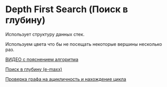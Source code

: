 Depth First Search (Поиск в глубину)
=
Использует структуру данных стек.

Используем цвета что бы не посещать некоторые вершины несколько раз.

[ВИДЕО с пояснением алгоритма](https://www.youtube.com/watch?v=k9cNb5ePN_Y&list=LL&index=19)

[Поиск в глубину (e-maxx)](http://e-maxx.ru/algo/dfs)

[Проверка графа на ацикличность и нахождение цикла](https://e-maxx.ru/algo/finding_cycle)

